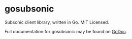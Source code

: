 gosubsonic
==========

Subsonic client library, written in Go.  MIT Licensed.

Full documentation for gosubsonic may be found on [GoDoc](http://godoc.org/github.com/mdlayher/gosubsonic).
